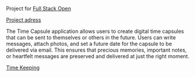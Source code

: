 Project for [Full Stack Open](https://www.fullstackopen.com)

[Project adress](https://time-capsule-2.onrender.com/)

The Time Capsule application allows users to create digital time capsules that can be sent to themselves or others in the future. Users can write messages, attach photos, and set a future date for the capsule to be delivered via email. This ensures that precious memories, important notes, or heartfelt messages are preserved and delivered at just the right moment.

[Time Keeping](https://github.com/nartkosova/time-capsule/blob/main/time-capsule-frontend/TimeKeep.md)

